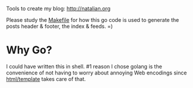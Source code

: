 Tools to create my blog: <http://natalian.org>

Please study the
[Makefile](https://github.com/kaihendry/natalian/blob/mk/Makefile) for how this
go code is used to generate the posts header & footer, the index & feeds. =)

# Why Go?

I could have written this in shell. #1 reason I chose golang is the convenience
of not having to worry about annoying Web encodings since
[html/template](http://golang.org/pkg/html/template/) takes care of that.
